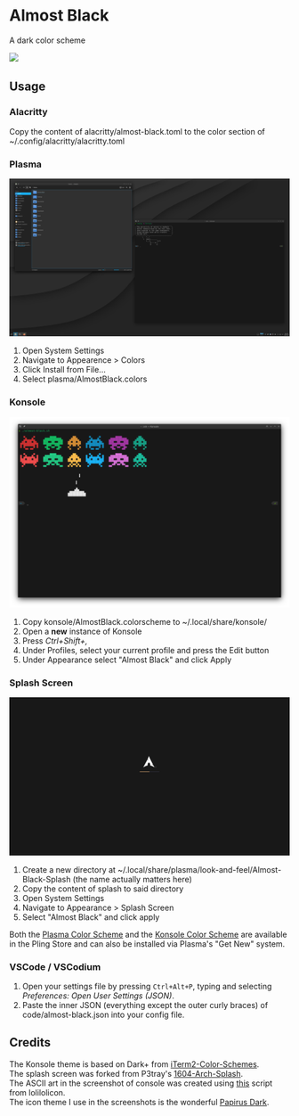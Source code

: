 # Almost Black

A dark color scheme

<p>
<img src="https://img.shields.io/github/license/sandr01d/almost-black"/>
</p>

## Usage

### Alacritty

Copy the content of alacritty/almost-black.toml to the color section of ~/.config/alacritty/alacritty.toml

### Plasma

![](.github/Images/screenshot.png)

1. Open System Settings
1. Navigate to Appearence > Colors
1. Click Install from File...
1. Select plasma/AlmostBlack.colors

### Konsole

![](.github/Images/screenshot-konsole.png)

1. Copy konsole/AlmostBlack.colorscheme to ~/.local/share/konsole/
1. Open a **new** instance of Konsole
1. Press _Ctrl+Shift+,_
1. Under Profiles, select your current profile and press the Edit button
1. Under Appearance select "Almost Black" and click Apply


### Splash Screen

![](splash/contents/previews/splash.png)

1. Create a new directory at ~/.local/share/plasma/look-and-feel/Almost-Black-Splash (the name actually matters here)
1. Copy the content of splash to said directory
1. Open System Settings
1. Navigate to Appearance > Splash Screen
1. Select "Almost Black" and click apply

Both the [Plasma Color Scheme](https://www.pling.com/p/1721771) and the [Konsole Color Scheme](https://www.pling.com/p/1721794) are available in the Pling Store and can also be installed via Plasma's "Get New" system.

### VSCode / VSCodium

1. Open your settings file by pressing `Ctrl+Alt+P`, typing and selecting _Preferences: Open User Settings (JSON)_.
2. Paste the inner JSON (everything except the outer curly braces) of code/almost-black.json into your config file.

## Credits

The Konsole theme is based on Dark+ from [iTerm2-Color-Schemes](https://github.com/mbadolato/iTerm2-Color-Schemes).  
The splash screen was forked from  P3tray's [1604-Arch-Splash](https://github.com/P3tray/1604-Arch-Splash).  
The ASCII art in the screenshot of console was created using [this](https://paste.xinu.at/oeP93l/plain) script from lolilolicon.  
The icon theme I use in the screenshots is the wonderful [Papirus Dark](https://github.com/PapirusDevelopmentTeam/papirus-icon-theme/).